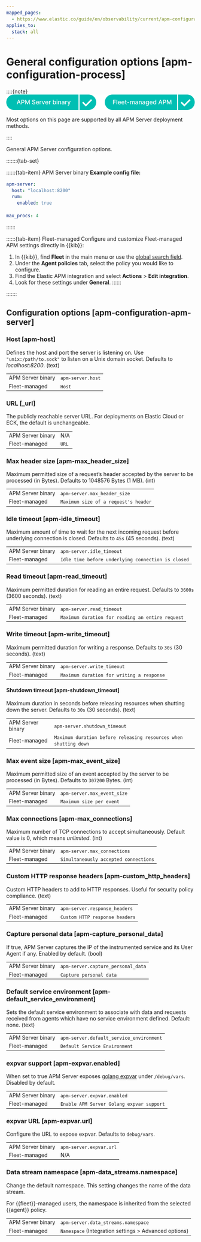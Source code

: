 ```yaml
---
mapped_pages:
  - https://www.elastic.co/guide/en/observability/current/apm-configuration-process.html
applies_to:
  stack: all
---
```


# General configuration options [apm-configuration-process]

::::{note}
![supported deployment methods](/solutions/images/observability-binary-yes-fm-yes.svg "")

Most options on this page are supported by all APM Server deployment methods.

::::


General APM Server configuration options.

:::::::{tab-set}

::::::{tab-item} APM Server binary
**Example config file:**

```yaml
apm-server:
  host: "localhost:8200"
  rum:
    enabled: true

max_procs: 4
```
::::::

::::::{tab-item} Fleet-managed
Configure and customize Fleet-managed APM settings directly in {{kib}}:

1. In {{kib}}, find **Fleet** in the main menu or use the [global search field](/explore-analyze/find-and-organize/find-apps-and-objects.md).
2. Under the **Agent policies** tab, select the policy you would like to configure.
3. Find the Elastic APM integration and select **Actions** > **Edit integration**.
4. Look for these settings under **General**.
::::::

:::::::

## Configuration options [apm-configuration-apm-server]


### Host [apm-host]

Defines the host and port the server is listening on. Use `"unix:/path/to.sock"` to listen on a Unix domain socket. Defaults to *localhost:8200*. (text)

|     |     |
| --- | --- |
| APM Server binary | `apm-server.host` |
| Fleet-managed | `Host` |


### URL [_url]

The publicly reachable server URL. For deployments on Elastic Cloud or ECK, the default is unchangeable.

|     |     |
| --- | --- |
| APM Server binary | N/A |
| Fleet-managed | `URL` |


### Max header size [apm-max_header_size]

Maximum permitted size of a request’s header accepted by the server to be processed (in Bytes). Defaults to 1048576 Bytes (1 MB). (int)

|     |     |
| --- | --- |
| APM Server binary | `apm-server.max_header_size` |
| Fleet-managed | `Maximum size of a request's header` |


### Idle timeout [apm-idle_timeout]

Maximum amount of time to wait for the next incoming request before underlying connection is closed. Defaults to `45s` (45 seconds). (text)

|     |     |
| --- | --- |
| APM Server binary | `apm-server.idle_timeout` |
| Fleet-managed | `Idle time before underlying connection is closed` |


### Read timeout [apm-read_timeout]

Maximum permitted duration for reading an entire request. Defaults to `3600s` (3600 seconds). (text)

|     |     |
| --- | --- |
| APM Server binary | `apm-server.read_timeout` |
| Fleet-managed | `Maximum duration for reading an entire request` |


### Write timeout [apm-write_timeout]

Maximum permitted duration for writing a response. Defaults to `30s` (30 seconds). (text)

|     |     |
| --- | --- |
| APM Server binary | `apm-server.write_timeout` |
| Fleet-managed | `Maximum duration for writing a response` |


#### Shutdown timeout [apm-shutdown_timeout]

Maximum duration in seconds before releasing resources when shutting down the server. Defaults to `30s` (30 seconds). (text)

|     |     |
| --- | --- |
| APM Server binary | `apm-server.shutdown_timeout` |
| Fleet-managed | `Maximum duration before releasing resources when shutting down` |


### Max event size [apm-max_event_size]

Maximum permitted size of an event accepted by the server to be processed (in Bytes). Defaults to `307200` Bytes. (int)

|     |     |
| --- | --- |
| APM Server binary | `apm-server.max_event_size` |
| Fleet-managed | `Maximum size per event` |


### Max connections [apm-max_connections]

Maximum number of TCP connections to accept simultaneously. Default value is 0, which means *unlimited*. (int)

|     |     |
| --- | --- |
| APM Server binary | `apm-server.max_connections` |
| Fleet-managed | `Simultaneously accepted connections` |


### Custom HTTP response headers [apm-custom_http_headers]

Custom HTTP headers to add to HTTP responses. Useful for security policy compliance. (text)

|     |     |
| --- | --- |
| APM Server binary | `apm-server.response_headers` |
| Fleet-managed | `Custom HTTP response headers` |


### Capture personal data [apm-capture_personal_data]

If true, APM Server captures the IP of the instrumented service and its User Agent if any. Enabled by default. (bool)

|     |     |
| --- | --- |
| APM Server binary | `apm-server.capture_personal_data` |
| Fleet-managed | `Capture personal data` |


### Default service environment [apm-default_service_environment]

Sets the default service environment to associate with data and requests received from agents which have no service environment defined. Default: none. (text)

|     |     |
| --- | --- |
| APM Server binary | `apm-server.default_service_environment` |
| Fleet-managed | `Default Service Environment` |


### expvar support [apm-expvar.enabled]

When set to true APM Server exposes [golang expvar](https://golang.org/pkg/expvar/) under `/debug/vars`. Disabled by default.

|     |     |
| --- | --- |
| APM Server binary | `apm-server.expvar.enabled` |
| Fleet-managed | `Enable APM Server Golang expvar support` |


### expvar URL [apm-expvar.url]

Configure the URL to expose expvar. Defaults to `debug/vars`.

|     |     |
| --- | --- |
| APM Server binary | `apm-server.expvar.url` |
| Fleet-managed | N/A |


### Data stream namespace [apm-data_streams.namespace]

Change the default namespace. This setting changes the name of the data stream.

For {{fleet}}-managed users, the namespace is inherited from the selected {{agent}} policy.

|     |     |
| --- | --- |
| APM Server binary | `apm-server.data_streams.namespace` |
| Fleet-managed | `Namespace` (Integration settings > Advanced options) |
